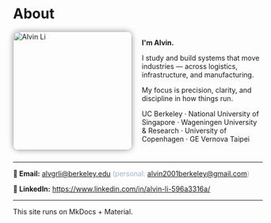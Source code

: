 <style>
.hero {
  display: flex;
  flex-wrap: wrap;
  align-items: flex-start;
  gap: 20px;
  margin-bottom: 24px;
}
.hero img {
  width: 240px;
  border-radius: 12px;
  box-shadow: 0 0 12px rgba(0,0,0,0.4);
}
.hero-text {
  flex: 1;
  min-width: 240px;
}
@media (max-width: 768px) {
  .hero {
    flex-direction: column;
    align-items: center;
    text-align: center;
  }
  .hero img {
    width: 60%;
    margin-bottom: 16px;
  }
  .hero-text {
    text-align: center;
  }
}
</style>

# About

<div class="hero">
  <img src="/alvin-site/JPG_VID/innotrans.jpg" alt="Alvin Li">
  <div class="hero-text">
    <p><strong>I'm Alvin.</strong></p>
    <p>I study and build systems that move industries — across logistics, infrastructure, and manufacturing.</p>
    <p>My focus is precision, clarity, and discipline in how things run.</p>
    <p>UC Berkeley · National University of Singapore · Wageningen University & Research · University of Copenhagen · GE Vernova Taipei</p>
  </div>
</div>

---

<p>
  <strong>📧 Email:</strong>
  <a href="mailto:alvgrli@berkeley.edu">alvgrli@berkeley.edu</a>
  <span style="color:#9fb4d1;">(personal:
  <a href="mailto:alvin2001berkeley@gmail.com">alvin2001berkeley@gmail.com</a>)</span>
</p>

<p>
  <strong>🔗 LinkedIn:</strong>
  <a href="https://www.linkedin.com/in/alvin-li-596a3316a/" target="_blank">
    https://www.linkedin.com/in/alvin-li-596a3316a/
  </a>
</p>

---

This site runs on MkDocs + Material.
